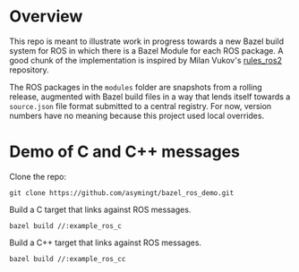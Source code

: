 # Overview

This repo is meant to illustrate work in progress towards a new Bazel build system for ROS in which there is a Bazel Module for each ROS package. A good chunk of the implementation is inspired by Milan Vukov's [rules_ros2](https://github.com/mvukov/rules_ros2) repository.

The ROS packages in the `modules` folder are snapshots from a rolling release, augmented with Bazel build files in a way that lends itself towards a `source.json` file format submitted to a central registry. For now, version numbers have no meaning because this project used local overrides.

# Demo of C and C++ messages

Clone the repo:

```
git clone https://github.com/asymingt/bazel_ros_demo.git
```

Build a C target that links against ROS messages.

```
bazel build //:example_ros_c
```

Build a C++ target that links against ROS messages.

```
bazel build //:example_ros_cc
```